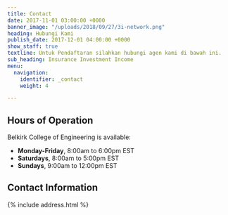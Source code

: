 ```yaml
---
title: Contact
date: 2017-11-01 03:00:00 +0000
banner_image: "/uploads/2018/09/27/3i-network.png"
heading: Hubungi Kami
publish_date: 2017-12-01 04:00:00 +0000
show_staff: true
textline: Untuk Pendaftaran silahkan hubungi agen kami di bawah ini.
sub_heading: Insurance Investment Income
menu:
  navigation:
    identifier: _contact
    weight: 4

---
```

## Hours of Operation
Belkirk College of Engineering is available:

- **Monday-Friday**, 8:00am to 6:00pm EST
- **Saturdays**, 8:00am to 5:00pm EST
- **Sundays**, 9:00am to 12:00pm EST

## Contact Information
{% include address.html %}